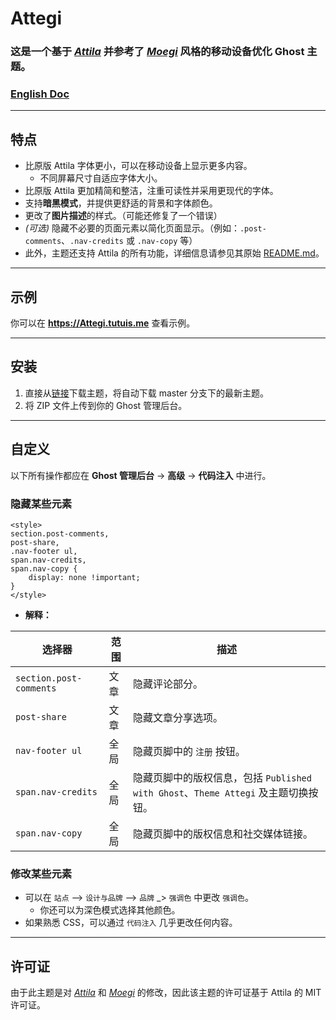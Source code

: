 # Attegi
### 这是一个基于 [*Attila*](https://github.com/zutrinken/attila) 并参考了 [*Moegi*](https://github.com/moegi-design/ghost-theme-Moegi) 风格的移动设备优化 Ghost 主题。

### [**English Doc**](https://github.com/bunizao/Attegi/blob/master/README.md)

---

## 特点
- 比原版 Attila 字体更小，可以在移动设备上显示更多内容。
  - 不同屏幕尺寸自适应字体大小。
- 比原版 Attila 更加精简和整洁，注重可读性并采用更现代的字体。
- 支持**暗黑模式**，并提供更舒适的背景和字体颜色。
- 更改了**图片描述**的样式。（可能还修复了一个错误）
- *(可选)* 隐藏不必要的页面元素以简化页面显示。（例如：`.post-comments`、`.nav-credits` 或 `.nav-copy` 等）
- 此外，主题还支持 Attila 的所有功能，详细信息请参见其原始 [README.md](https://github.com/zutrinken/attila/blob/main/README.md)。

---

## 示例
你可以在 **https://Attegi.tutuis.me** 查看示例。

---

## 安装
1. 直接从[链接](https://github.com/bunizao/Attegi/archive/refs/heads/master.zip)下载主题，将自动下载 master 分支下的最新主题。
2. 将 ZIP 文件上传到你的 Ghost 管理后台。
---

## 自定义
以下所有操作都应在 **Ghost 管理后台** -> **高级** -> **代码注入** 中进行。

### 隐藏某些元素

```
<style>
section.post-comments, 
post-share,
.nav-footer ul,
span.nav-credits, 
span.nav-copy {
    display: none !important;
}
</style>
```
- **解释：**

| 选择器                 | 范围  | 描述                                                                           |
|------------------------|--------|---------------------------------------------------------------------------------|
| `section.post-comments`| 文章   | 隐藏评论部分。                                                                  |
| `post-share`           | 文章   | 隐藏文章分享选项。                                                              |
| `nav-footer ul`        | 全局   | 隐藏页脚中的 `注册` 按钮。                                                      |
| `span.nav-credits`     | 全局   | 隐藏页脚中的版权信息，包括 `Published with Ghost`、`Theme Attegi` 及主题切换按钮。|
| `span.nav-copy`        | 全局   | 隐藏页脚中的版权信息和社交媒体链接。                                            |

### 修改某些元素
- 可以在 `站点` —> `设计与品牌` —> `品牌` _> `强调色` 中更改 `强调色`。
  - 你还可以为深色模式选择其他颜色。
- 如果熟悉 CSS，可以通过 `代码注入` 几乎更改任何内容。

---

## 许可证
由于此主题是对 [*Attila*](https://github.com/zutrinken/attila) 和 [*Moegi*](https://github.com/moegi-design/ghost-theme-Moegi) 的修改，因此该主题的许可证基于 Attila 的 MIT 许可证。
